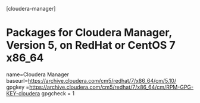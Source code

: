 [cloudera-manager]
# Packages for Cloudera Manager, Version 5, on RedHat or CentOS 7 x86_64
name=Cloudera Manager
baseurl=https://archive.cloudera.com/cm5/redhat/7/x86_64/cm/5.10/
gpgkey =https://archive.cloudera.com/cm5/redhat/7/x86_64/cm/RPM-GPG-KEY-cloudera
gpgcheck = 1